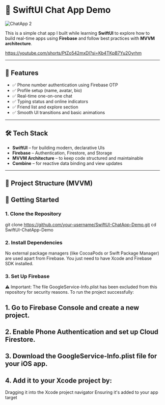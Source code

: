 # 📱 SwiftUI Chat App Demo

![ChatApp 2](https://github.com/user-attachments/assets/3534d685-ec77-422d-a9a7-91a6709311e4)


This is a simple chat app I built while learning **SwiftUI** to explore how to build real-time apps using **Firebase** and follow best practices with **MVVM architecture**.

https://youtube.com/shorts/PtZo542mxDI?si=Kb4TKpB7Yu2Oyrhm

---

## 🚀 Features

- ✅ Phone number authentication using Firebase OTP
- ✅ Profile setup (name, avatar, bio)
- ✅ Real-time one-on-one chat
- ✅ Typing status and online indicators
- ✅ Friend list and explore section
- ✅ Smooth UI transitions and basic animations

---

## 🛠️ Tech Stack

- **SwiftUI** – for building modern, declarative UIs
- **Firebase** – Authentication, Firestore, and Storage
- **MVVM Architecture** – to keep code structured and maintainable
- **Combine** – for reactive data binding and view updates

---

## 📁 Project Structure (MVVM)


## 🔧 Getting Started

### 1. Clone the Repository

git clone https://github.com/your-username/SwiftUI-ChatApp-Demo.git
cd SwiftUI-ChatApp-Demo 

### 2. Install Dependencies
No external package managers (like CocoaPods or Swift Package Manager) are used apart from Firebase. You just need to have Xcode and Firebase SDK installed.

### 3. Set Up Firebase
⚠️ Important: The file GoogleService-Info.plist has been excluded from this repository for security reasons.
To run the project successfully:

## 1. Go to Firebase Console and create a new project.
## 2. Enable Phone Authentication and set up Cloud Firestore.
## 3. Download the GoogleService-Info.plist file for your iOS app.
## 4. Add it to your Xcode project by:
Dragging it into the Xcode project navigator
Ensuring it's added to your app target




